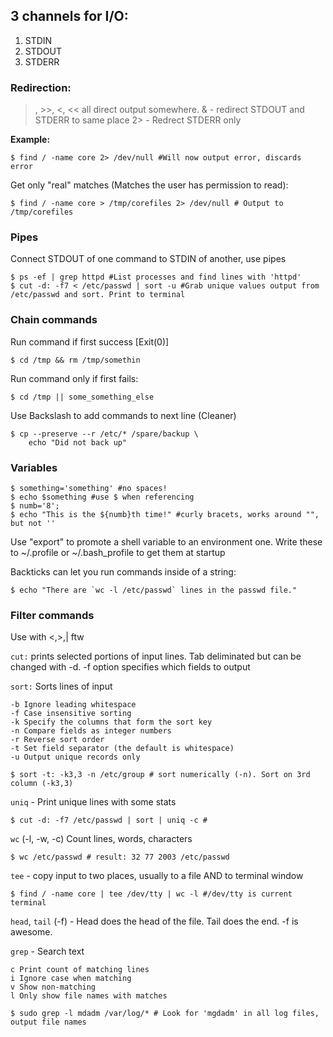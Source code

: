 ## 3 channels for I/O:
1. STDIN
2. STDOUT
3. STDERR

### Redirection:
>, >>, <, << all direct output somewhere.
>& - redirect STDOUT and STDERR to same place
2> - Redrect STDERR only

**Example:**

	$ find / -name core 2> /dev/null #Will now output error, discards error

Get only "real" matches (Matches the user has permission to read):

	$ find / -name core > /tmp/corefiles 2> /dev/null # Output to /tmp/corefiles

### Pipes
Connect STDOUT of one command to STDIN of another, use pipes

	$ ps -ef | grep httpd #List processes and find lines with 'httpd'	$ cut -d: -f7 < /etc/passwd | sort -u #Grab unique values output from /etc/passwd and sort. Print to terminal
	
### Chain commands
Run command if first success [Exit(0)]
	
	$ cd /tmp && rm /tmp/somethin
	
Run command only if first fails:

	$ cd /tmp || some_something_else

Use Backslash to add commands to next line (Cleaner)

	$ cp --preserve --r /etc/* /spare/backup \
		echo "Did not back up"

### Variables
	$ something='something' #no spaces!
	$ echo $something #use $ when referencing
	$ numb='8';
	$ echo "This is the ${numb}th time!" #curly bracets, works around "", but not ''
Use "export" to promote a shell variable to an environment one. Write these to ~/.profile or ~/.bash_profile to get them at startup

Backticks can let you run commands inside of a string:
	
	$ echo "There are `wc -l /etc/passwd` lines in the passwd file."
	
### Filter commands
Use with <,>,| ftw

`cut:` prints selected portions of input lines. Tab deliminated but can be changed with -d. -f option specifies which fields to output

`sort:` Sorts lines of input

	-b Ignore leading whitespace	-f Case insensitive sorting	-k Specify the columns that form the sort key	-n Compare fields as integer numbers	-r Reverse sort order	-t Set field separator (the default is whitespace)	-u Output unique records only 
	$ sort -t: -k3,3 -n /etc/group # sort numerically (-n). Sort on 3rd column (-k3,3)
`uniq` - Print unique lines with some stats
	$ cut -d: -f7 /etc/passwd | sort | uniq -c #
`wc` (-l, -w, -c) Count lines, words, characters
	$ wc /etc/passwd # result: 32 77 2003 /etc/passwd
`tee` - copy input to two places, usually to a file AND to terminal window
	$ find / -name core | tee /dev/tty | wc -l #/dev/tty is current terminal
`head`, `tail` (-f) - Head does the head of the file. Tail does the end. -f is awesome.
`grep` - Search text
	c Print count of matching lines	i Ignore case when matching
	v Show non-matching
	l Only show file names with matches
	
	$ sudo grep -l mdadm /var/log/* # Look for 'mgdadm' in all log files, output file names